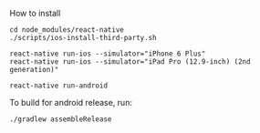 How to install

	cd node_modules/react-native
	./scripts/ios-install-third-party.sh

	react-native run-ios --simulator="iPhone 6 Plus"
	react-native run-ios --simulator="iPad Pro (12.9-inch) (2nd generation)"

	react-native run-android


To build for android release, run:

	./gradlew assembleRelease